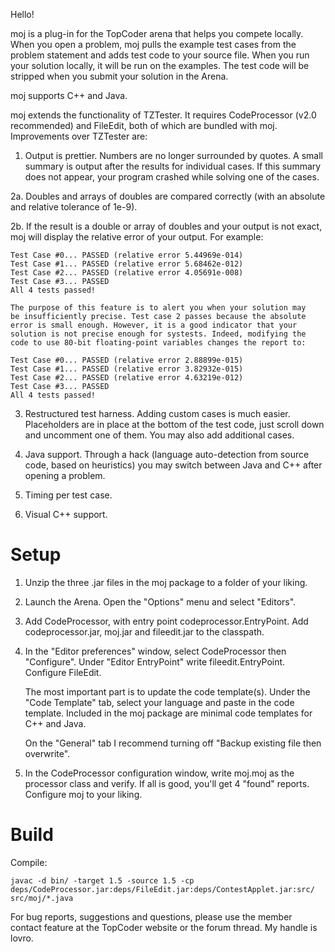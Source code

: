 Hello!

moj is a plug-in for the TopCoder arena that helps you compete
locally. When you open a problem, moj pulls the example test cases
from the problem statement and adds test code to your source
file. When you run your solution locally, it will be run on the
examples. The test code will be stripped when you submit your solution
in the Arena.

moj supports C++ and Java.

moj extends the functionality of TZTester. It requires CodeProcessor
(v2.0 recommended) and FileEdit, both of which are bundled with
moj. Improvements over TZTester are:

1. Output is prettier. Numbers are no longer surrounded by quotes. A
   small summary is output after the results for individual cases. If
   this summary does not appear, your program crashed while solving
   one of the cases.

2a. Doubles and arrays of doubles are compared correctly (with an
    absolute and relative tolerance of 1e-9).

2b. If the result is a double or array of doubles and your output is
    not exact, moj will display the relative error of your output.
    For example:

    Test Case #0... PASSED (relative error 5.44969e-014)
    Test Case #1... PASSED (relative error 5.68462e-012)
    Test Case #2... PASSED (relative error 4.05691e-008)
    Test Case #3... PASSED
    All 4 tests passed!

    The purpose of this feature is to alert you when your solution may
    be insufficiently precise. Test case 2 passes because the absolute
    error is small enough. However, it is a good indicator that your
    solution is not precise enough for systests. Indeed, modifying the
    code to use 80-bit floating-point variables changes the report to:

    Test Case #0... PASSED (relative error 2.88899e-015)
    Test Case #1... PASSED (relative error 3.82932e-015)
    Test Case #2... PASSED (relative error 4.63219e-012)
    Test Case #3... PASSED
    All 4 tests passed!

3. Restructured test harness. Adding custom cases is much easier.
   Placeholders are in place at the bottom of the test code, just
   scroll down and uncomment one of them. You may also add additional
   cases.

4. Java support. Through a hack (language auto-detection from source
   code, based on heuristics) you may switch between Java and C++
   after opening a problem.

5. Timing per test case.

6. Visual C++ support.


Setup
=====

1. Unzip the three .jar files in the moj package to a folder of your 
   liking.

2. Launch the Arena. Open the "Options" menu and select "Editors".

3. Add CodeProcessor, with entry point codeprocessor.EntryPoint. Add
   codeprocessor.jar, moj.jar and fileedit.jar to the classpath.

4. In the "Editor preferences" window, select CodeProcessor then
   "Configure". Under "Editor EntryPoint" write fileedit.EntryPoint.
   Configure FileEdit.

   The most important part is to update the code template(s). Under
   the "Code Template" tab, select your language and paste in the code
   template. Included in the moj package are minimal code templates
   for C++ and Java.

   On the "General" tab I recommend turning off "Backup existing file
   then overwrite".

5. In the CodeProcessor configuration window, write moj.moj as the
   processor class and verify. If all is good, you'll get 4 "found"
   reports. Configure moj to your liking.

Build
=====
Compile:

```
javac -d bin/ -target 1.5 -source 1.5 -cp deps/CodeProcessor.jar:deps/FileEdit.jar:deps/ContestApplet.jar:src/ src/moj/*.java
```


For bug reports, suggestions and questions, please use the member
contact feature at the TopCoder website or the forum thread. My handle
is lovro.
